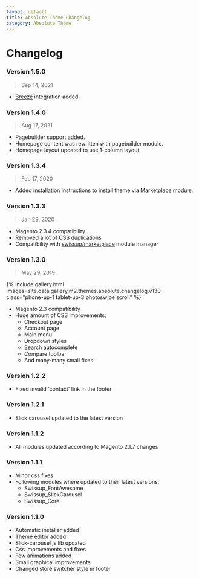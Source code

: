 ```yaml
---
layout: default
title: Absolute Theme Changelog
category: Absolute Theme
---
```


# Changelog

### Version 1.5.0

> Sep 14, 2021

 -  [Breeze](/m2/extensions/breeze/) integration added.

### Version 1.4.0

> Aug 17, 2021

 -  Pagebuilder support added.
 -  Homepage content was rewritten with pagebuilder module.
 -  Homepage layout updated to use 1-column layout.

### Version 1.3.4

> Feb 17, 2020

 -  Added installation instructions to install theme via
    [Marketplace](https://github.com/swissup/module-marketplace#marketplace) module.

### Version 1.3.3

> Jan 29, 2020

 -  Magento 2.3.4 compatibility
 -  Removed a lot of CSS duplications
 -  Compatibility with [swissup/marketplace](https://github.com/swissup/module-marketplace)
    module manager

### Version 1.3.0

> May 29, 2019

{% include gallery.html images=site.data.gallery.m2.themes.absolute.changelog.v130 class="phone-up-1 tablet-up-3 photoswipe scroll" %}

 -  Magento 2.3 compatibility
 -  Huge amount of CSS improvements:
    - Checkout page
    - Account page
    - Main menu
    - Dropdown styles
    - Search autocomplete
    - Compare toolbar
    - And many-many small fixes

### Version 1.2.2

 -  Fixed invalid 'contact' link in the footer

### Version 1.2.1

 -  Slick carousel updated to the latest version

### Version 1.1.2

 -  All modules updated according to Magento 2.1.7 changes

### Version 1.1.1

 -  Minor css fixes
 -  Following modules where updated to their latest versions:
    -  Swissup_FontAwesome
    -  Swissup_SlickCarousel
    -  Swissup_Core

### Version 1.1.0

 -  Automatic installer added
 -  Theme editor added
 -  Slick-carousel js lib updated
 -  Css improvements and fixes
 -  Few animations added
 -  Small graphical improvements
 -  Changed store switcher style in footer
